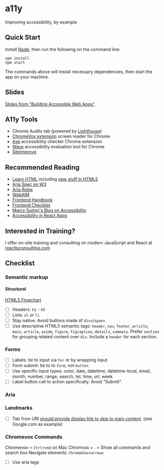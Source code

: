 # a11y

Improving accessibility, by example

## Quick Start

Install [Node](http://nodejs.org), then run the following on the command line:
```
npm install
npm start
```

The commands above will install necessary dependencies, then start the app on your machine.

## Slides

[Slides from "Building Accessible Web Apps"](https://www.dropbox.com/s/ozpzgcutaal5h26/Building%20Accessible%20Web%20Apps.pptx?dl=0)

## A11y Tools

- Chrome Audits tab (powered by [Lighthouse](https://developers.google.com/web/tools/lighthouse))
- [ChromeVox extension](https://chrome.google.com/webstore/detail/chromevox/kgejglhpjiefppelpmljglcjbhoiplfn?hl=en) screen reader for Chrome
- [Axe](https://chrome.google.com/webstore/detail/axe/lhdoppojpmngadmnindnejefpokejbdd?hl=en-US) accessibility checker Chrome extension
- [Wave](https://chrome.google.com/webstore/detail/wave-evaluation-tool/jbbplnpkjmmeebjpijfedlgcdilocofh?hl=en-US) accessibility evaluation tool for Chrome
- [Siteimprove](https://chrome.google.com/webstore/detail/siteimprove-accessibility/efcfolpjihicnikpmhnmphjhhpiclljc/related?hl=en-US)

## Recommended Reading

- [Learn HTML](https://www.w3schools.com/html/default.asp) including [new stuff in HTML5](https://www.w3schools.com/html/html5_intro.asp)
- [Aria Spec on W3](https://www.w3.org/TR/wai-aria-1.1/#intro_ria_accessibility)
- [Aria Roles](https://developer.mozilla.org/en-US/docs/Web/Accessibility/ARIA/ARIA_Techniques)
- [WebAIM](https://webaim.org/)
- [Frontend Handbook](https://frontendmasters.com/books/front-end-handbook/2019/#4.14)
- [Frontend Checklist](https://frontendchecklist.io)
- [Marcy Sutton's Blog on Accessibility](https://marcysutton.com/)
- [Accessibility in React Apps](https://www.aditus.io/talks/react-and-accessibility/)

## Interested in Training?

I offer on-site training and consulting on modern JavaScript and React at [reactjsconsulting.com](http://reactjsconsulting.com)

## Checklist

### Semantic markup

#### Structural

[HTML5 Flowchart](http://html5doctor.com/downloads/h5d-sectioning-flowchart.png)

- [ ] Headers: `h1` - `h5`
- [ ] Lists: `ul` or `li`
- [ ] Stay native: Avoid buttons made of `divs`/`spans`
- [ ] Use descriptive HTML5 semantic tags: `header`, `nav`, `footer`, `article`, `main`, `article`, `aside`, `figure`, `figcaption`, `details`, `summary`. Prefer `section` for grouping related content over `div`. Include a `header` for each section.

### Forms

- [ ] Labels: tie to input via `for` or by wrapping input
- [ ] Form submit: tie to to `form`, not `button`
- [ ] Use specific input types: color, date, datetime, datetime-local, email, month, number, range, search, tel, time, url, week
- [ ] Label button call to action specifically. Avoid "Submit".

### Aria

### Landmarks

- [ ] Tab from URl [should provide display link to skip to main content](https://dequeuniversity.com/rules/axe/3.2/skip-link?application=AxeChrome). (see Google.com as example)

### Chromevox Commands

Chromevox = `Ctrl+cmd` on Mac
Chromvox + . = Show all commands and search box
Navigate elements: `ChromeVox+arrows`

- [ ] Use aria tags
